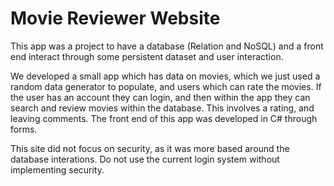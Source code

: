 # Movie Reviewer Website
This app was a project to have a database (Relation and NoSQL) and a front end interact through some persistent dataset and user interaction.

We developed a small app which has data on movies, which we just used a random data generator to populate, and users which can rate the movies. 
If the user has an account they can login, and then within the app they can search and review movies within the database. This involves a rating, and leaving comments.
The front end of this app was developed in C# through forms.

This site did not focus on security, as it was more based around the database interations. 
Do not use the current login system without implementing security.
